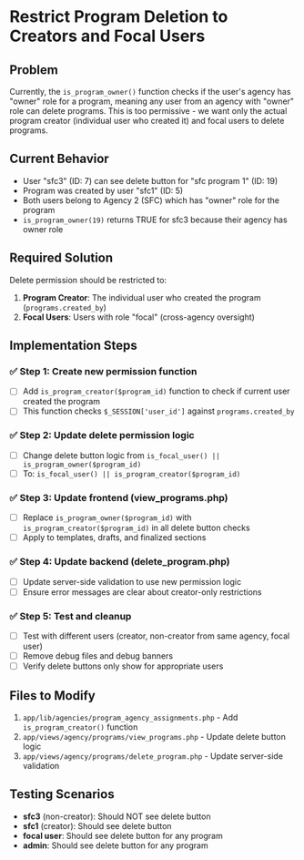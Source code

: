 # Restrict Program Deletion to Creators and Focal Users

## Problem
Currently, the `is_program_owner()` function checks if the user's agency has "owner" role for a program, meaning any user from an agency with "owner" role can delete programs. This is too permissive - we want only the actual program creator (individual user who created it) and focal users to delete programs.

## Current Behavior
- User "sfc3" (ID: 7) can see delete button for "sfc program 1" (ID: 19)
- Program was created by user "sfc1" (ID: 5) 
- Both users belong to Agency 2 (SFC) which has "owner" role for the program
- `is_program_owner(19)` returns TRUE for sfc3 because their agency has owner role

## Required Solution
Delete permission should be restricted to:
1. **Program Creator**: The individual user who created the program (`programs.created_by`)
2. **Focal Users**: Users with role "focal" (cross-agency oversight)

## Implementation Steps

### ✅ Step 1: Create new permission function
- [ ] Add `is_program_creator($program_id)` function to check if current user created the program
- [ ] This function checks `$_SESSION['user_id']` against `programs.created_by`

### ✅ Step 2: Update delete permission logic
- [ ] Change delete button logic from `is_focal_user() || is_program_owner($program_id)` 
- [ ] To: `is_focal_user() || is_program_creator($program_id)`

### ✅ Step 3: Update frontend (view_programs.php)
- [ ] Replace `is_program_owner($program_id)` with `is_program_creator($program_id)` in all delete button checks
- [ ] Apply to templates, drafts, and finalized sections

### ✅ Step 4: Update backend (delete_program.php)
- [ ] Update server-side validation to use new permission logic
- [ ] Ensure error messages are clear about creator-only restrictions

### ✅ Step 5: Test and cleanup
- [ ] Test with different users (creator, non-creator from same agency, focal user)
- [ ] Remove debug files and debug banners
- [ ] Verify delete buttons only show for appropriate users

## Files to Modify
1. `app/lib/agencies/program_agency_assignments.php` - Add `is_program_creator()` function
2. `app/views/agency/programs/view_programs.php` - Update delete button logic
3. `app/views/agency/programs/delete_program.php` - Update server-side validation

## Testing Scenarios
- **sfc3** (non-creator): Should NOT see delete button
- **sfc1** (creator): Should see delete button  
- **focal user**: Should see delete button for any program
- **admin**: Should see delete button for any program

